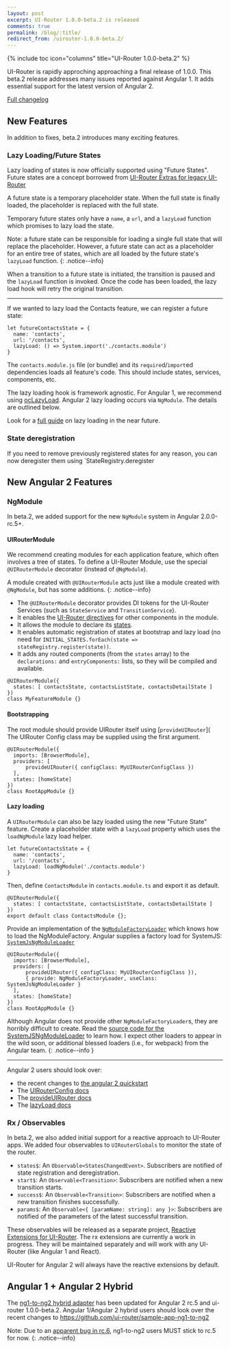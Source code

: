 ```yaml
---
layout: post
excerpt: UI-Router 1.0.0-beta.2 is released
comments: true
permalink: /blog/:title/
redirect_from: /uirouter-1.0.0-beta.2/
---
```


{% include toc icon="columns" title="UI-Router 1.0.0-beta.2" %}

UI-Router is rapidly approching approaching a final release of 1.0.0.
This beta.2 release addresses many issues reported against Angular 1.
It adds essential support for the latest version of Angular 2.

[Full changelog](https://github.com/angular-ui/ui-router/releases/tag/1.0.0-beta.2)

## New Features

In addition to fixes, beta.2 introduces many exciting features.

### Lazy Loading/Future States

Lazy loading of states is now officially supported using "Future States".
Future states are a concept borrowed from [UI-Router Extras for legacy UI-Router](http://christopherthielen.github.io/ui-router-extras/#/future)

A future state is a temporary placeholder state.
When the full state is finally loaded, the placeholder is replaced with the full state.

Temporary future states only have a `name`, a `url`, and a `lazyLoad` function which promises to lazy load the state.

Note: a future state can be responsible for loading a single full state that will replace the placeholder.
However, a future state can act as a placeholder for an entire tree of states, which are all loaded by the future state's `lazyLoad` function.
{: .notice--info}

When a transition to a future state is initiated, the transition is paused and the `lazyLoad` function is invoked.
Once the code has been loaded, the lazy load hook will retry the original transition.

---

If we wanted to lazy load the Contacts feature, we can register a future state:

```
let futureContactsState = {
  name: 'contacts',
  url: '/contacts',
  lazyLoad: () => System.import('./contacts.module')
}
```

The `contacts.module.js` file (or bundle) and its `require`d/`import`ed dependencies loads all feature's code.
This should include states, services, components, etc.

The lazy loading hook is framework agnostic.
For Angular 1, we recommend using [ocLazyLoad](oclazyload.readme.io).
Angular 2 lazy loading occurs via `NgModule`.
The details are outlined below.

Look for a [full guide](http://127.0.0.1:4000/guide/) on lazy loading in the near future.

### State deregistration

If you need to remove previously registered states for any reason, you can now deregister them
using `StateRegistry.deregister

## New Angular 2 Features

### NgModule

In beta.2, we added support for the new `NgModule` system in Angular 2.0.0-rc.5+.


#### UIRouterModule 

We recommend creating modules for each application feature, which often involves a tree of states.
To define a UI-Router Module, use the special `@UIRouterModule` decorator (instead of `@NgModule`).

A module created with `@UIRouterModule` acts just like a module created with `@NgModule`, but has some additions.
{: .notice--info}

- The `@UIRouterModule` decorator provides DI tokens for the UI-Router Services (such as `StateService` and `TransitionService`).
- It enables the [UI-Router directives](https://ui-router.github.io/docs/latest/modules/ng2_directives.html) for other components in the module.
- It allows the module to declare its [states](https://ui-router.github.io/docs/latest/interfaces/ng2.ng2statedeclaration.html).
- It enables automatic registration of states at bootstrap and lazy load (no need for `INITIAL_STATES.forEach(state => stateRegistry.register(state))`.
- It adds any routed components (from the `states` array) to the `declarations:` and `entryComponents:` lists, so they will be compiled and available.

```
@UIRouterModule({
  states: [ contactsState, contactsListState, contactsDetailState ]
})
class MyFeatureModule {}
```

#### Bootstrapping

The root module should provide UIRouter itself using [`provideUIRouter`](
The UIRouter Config class may be supplied using the first argument.

```
@UIRouterModule({
  imports: [BrowserModule],
  providers: [
      provideUIRouter({ configClass: MyUIRouterConfigClass })
  ],
  states: [homeState]
})
class RootAppModule {}
```

#### Lazy loading

A `UIRouterModule` can also be lazy loaded using the new "Future State" feature.
Create a placeholder state with a `lazyLoad` property which uses the `loadNgModule` lazy load helper.

```
let futureContactsState = {
  name: 'contacts',
  url: '/contacts',
  lazyLoad: loadNgModule('./contacts.module')
}
```

Then, define `ContactsModule` in `contacts.module.ts` and export it as default.

```
@UIRouterModule({
  states: [ contactsState, contactsListState, contactsDetailState ]
})
export default class ContactsModule {};
```

Provide an implementation of the [`NgModuleFactoryLoader`](https://angular.io/docs/ts/latest/api/core/index/NgModuleFactoryLoader-class.html) which knows how to load the NgModuleFactory.
Angular supplies a factory load for SystemJS: [`SystemJsNgModuleLoader`](https://angular.io/docs/ts/latest/api/core/index/SystemJsNgModuleLoader-class.html)

```
@UIRouterModule({
  imports: [BrowserModule],
  providers: [
      provideUIRouter({ configClass: MyUIRouterConfigClass }),
      { provide: NgModuleFactoryLoader, useClass: SystemJsNgModuleLoader }
  ],
  states: [homeState]
})
class RootAppModule {}
```

Although Angular does not provide other `NgModuleFactoryLoader`s, they are horribly difficult to create.
Read the [source code for the SystemJSNgModuleLoader](https://github.com/angular/angular/blob/d26a82749473803fbcbd735da46736779367521c/modules/%40angular/core/src/linker/system_js_ng_module_factory_loader.ts#L48-L82) to learn how.
I expect other loaders to appear in the wild soon, or additional blessed loaders (i.e., for webpack) from the Angular team.
{: .notice--info }

---

Angular 2 users should look over:

- the recent changes to [the angular 2 quickstart](https://github.com/ui-router/quickstart-ng2/)
- The [UIRouterConfig docs](https://ui-router.github.io/docs/latest/classes/ng2.uirouterconfig.html)
- The [provideUIRouter docs](https://ui-router.github.io/docs/latest/modules/ng2.html#provideuirouter)
- The [lazyLoad docs](https://ui-router.github.io/docs/latest/interfaces/state.statedeclaration.html#lazyload)

### Rx / Observables

In beta.2, we also added initial support for a reactive approach to UI-Router apps.
We added four observables to `UIRouterGlobals` to monitor the state of the router.

- `states$`: An `Observable<StatesChangedEvent>`. Subscribers are notified of state registration and deregistration.
- `start$`: An `Observable<Transition>`: Subscribers are notified when a new transition starts.
- `success$`: An `Observable<Transition>`: Subscribers are notified when a new transition finishes successfully.
- `params$`: An `Observable<{ [paramName: string]: any }>`: Subscribers are notified of the parameters of the latest successful transition.

These observables will be released as a separate project, [Reactive Extensions for UI-Router](https://github.com/ui-router/rx).
The rx extensions are currently a work in progress.
They will be maintained separately and will work with any UI-Router (like Angular 1 and React).

UI-Router for Angular 2 will always have the reactive extensions by default.

## Angular 1 + Angular 2 Hybrid

The [ng1-to-ng2 hybrid adapter](https://github.com/ui-router/ng1-to-ng2/) has been updated for Angular 2 rc.5 and ui-router 1.0.0-beta.2.
Angular 1/Angular 2 hybrid users should look over the recent changes to https://github.com/ui-router/sample-app-ng1-to-ng2

Note: Due to an [apparent bug in rc.6](https://github.com/angular/angular/issues/11280), ng1-to-ng2 users MUST stick to rc.5 for now.
{: .notice--info}
